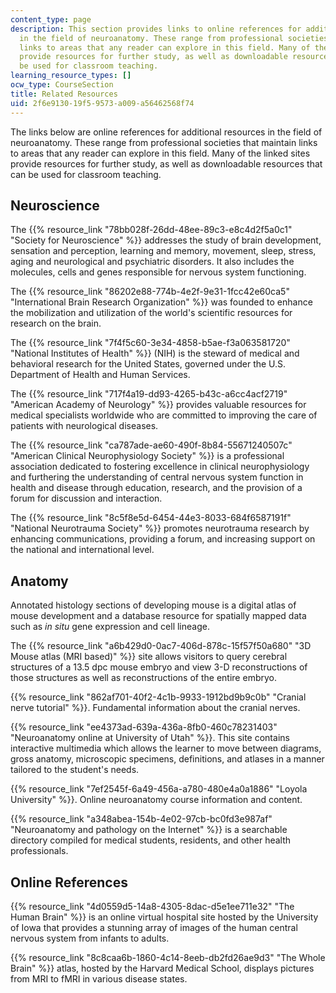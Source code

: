```yaml
---
content_type: page
description: This section provides links to online references for additional resources
  in the field of neuroanatomy. These range from professional societies that maintain
  links to areas that any reader can explore in this field. Many of the linked sites
  provide resources for further study, as well as downloadable resources that can
  be used for classroom teaching.
learning_resource_types: []
ocw_type: CourseSection
title: Related Resources
uid: 2f6e9130-19f5-9573-a009-a56462568f74
---
```


The links below are online references for additional resources in the field of neuroanatomy. These range from professional societies that maintain links to areas that any reader can explore in this field. Many of the linked sites provide resources for further study, as well as downloadable resources that can be used for classroom teaching.

Neuroscience
------------

The {{% resource_link "78bb028f-26dd-48ee-89c3-e8c4d2f5a0c1" "Society for Neuroscience" %}} addresses the study of brain development, sensation and perception, learning and memory, movement, sleep, stress, aging and neurological and psychiatric disorders. It also includes the molecules, cells and genes responsible for nervous system functioning.

The {{% resource_link "86202e88-774b-4e2f-9e31-1fcc42e60ca5" "International Brain Research Organization" %}} was founded to enhance the mobilization and utilization of the world's scientific resources for research on the brain.

The {{% resource_link "7f4f5c60-3e34-4858-b5ae-f3a063581720" "National Institutes of Health" %}} (NIH) is the steward of medical and behavioral research for the United States, governed under the U.S. Department of Health and Human Services.

The {{% resource_link "717f4a19-dd93-4265-b43c-a6cc4acf2719" "American Academy of Neurology" %}} provides valuable resources for medical specialists worldwide who are committed to improving the care of patients with neurological diseases.

The {{% resource_link "ca787ade-ae60-490f-8b84-55671240507c" "American Clinical Neurophysiology Society" %}} is a professional association dedicated to fostering excellence in clinical neurophysiology and furthering the understanding of central nervous system function in health and disease through education, research, and the provision of a forum for discussion and interaction.

The {{% resource_link "8c5f8e5d-6454-44e3-8033-684f6587191f" "National Neurotrauma Society" %}} promotes neurotrauma research by enhancing communications, providing a forum, and increasing support on the national and international level.

Anatomy
-------

Annotated histology sections of developing mouse is a digital atlas of mouse development and a database resource for spatially mapped data such as _in situ_ gene expression and cell lineage.

The {{% resource_link "a6b429d0-0ac7-406d-878c-15f57f50a680" "3D Mouse atlas (MRI based)" %}} site allows visitors to query cerebral structures of a 13.5 dpc mouse embryo and view 3-D reconstructions of those structures as well as reconstructions of the entire embryo.

{{% resource_link "862af701-40f2-4c1b-9933-1912bd9b9c0b" "Cranial nerve tutorial" %}}. Fundamental information about the cranial nerves.

{{% resource_link "ee4373ad-639a-436a-8fb0-460c78231403" "Neuroanatomy online at University of Utah" %}}. This site contains interactive multimedia which allows the learner to move between diagrams, gross anatomy, microscopic specimens, definitions, and atlases in a manner tailored to the student's needs.

{{% resource_link "7ef2545f-6a49-456a-a780-480e4a0a1886" "Loyola University" %}}. Online neuroanatomy course information and content.

{{% resource_link "a348abea-154b-4e02-97cb-bc0fd3e987af" "Neuroanatomy and pathology on the Internet" %}} is a searchable directory compiled for medical students, residents, and other health professionals.

Online References
-----------------

{{% resource_link "4d0559d5-14a8-4305-8dac-d5e1ee711e32" "The Human Brain" %}} is an online virtual hospital site hosted by the University of Iowa that provides a stunning array of images of the human central nervous system from infants to adults.

{{% resource_link "8c8caa6b-1860-4c14-8eeb-db2fd26ae9d3" "The Whole Brain" %}} atlas, hosted by the Harvard Medical School, displays pictures from MRI to fMRI in various disease states.